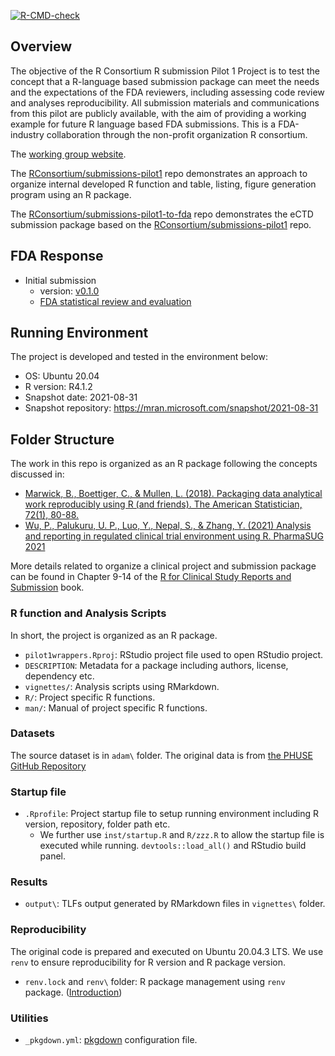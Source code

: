 <!-- badges: start -->

[![R-CMD-check](https://github.com/RConsortium/submissions-pilot1/workflows/R-CMD-check/badge.svg)](https://rconsortium.github.io/submissions-pilot1/)
<!-- badges: end -->

## Overview

The objective of the R Consortium R submission Pilot 1 Project is to 
test the concept that a R-language based submission package can meet 
the needs and the expectations of the FDA reviewers, 
including assessing code review and analyses reproducibility. 
All submission materials and communications from this pilot are publicly available, 
with the aim of providing a working example for future R language based FDA submissions.
This is a FDA-industry collaboration through the non-profit organization R consortium.

The [working group website](https://rconsortium.github.io/submissions-wg/).

The [RConsortium/submissions-pilot1](https://github.com/RConsortium/submissions-pilot1) repo demonstrates an approach to organize internal developed R function and 
table, listing, figure generation program using an R package. 

The [RConsortium/submissions-pilot1-to-fda](https://github.com/RConsortium/submissions-pilot1-to-fda)
repo demonstrates the eCTD submission package based on the [RConsortium/submissions-pilot1](https://github.com/RConsortium/submissions-pilot1) repo.  

## FDA Response 

- Initial submission
  + version: [v0.1.0](https://github.com/RConsortium/submissions-pilot1/releases/tag/v0.1.0) 
  + [FDA statistical review and evaluation](https://github.com/RConsortium/submissions-pilot1/blob/main/vignettes/fda/fda-response-2021-11-22.pdf)
  
## Running Environment 

The project is developed and tested in the environment below:

- OS: Ubuntu 20.04
- R version: R4.1.2
- Snapshot date: 2021-08-31
- Snapshot repository: https://mran.microsoft.com/snapshot/2021-08-31

## Folder Structure 

The work in this repo is organized as an R package following the concepts discussed in:

- [Marwick, B., Boettiger, C., & Mullen, L. (2018). Packaging data analytical work reproducibly using R (and friends). The American Statistician, 72(1), 80-88.](https://peerj.com/preprints/3192/)
- [Wu, P., Palukuru, U. P., Luo, Y., Nepal, S., & Zhang, Y. (2021) Analysis and reporting in regulated clinical trial environment using R. PharmaSUG 2021](https://www.pharmasug.org/proceedings/2021/AD/PharmaSUG-2021-AD-079.pdf)

More details related to organize a clinical project and submission package can be found in Chapter 9-14
of the  [R for Clinical Study Reports and Submission](https://r4csr.org/index.html) book.

### R function and Analysis Scripts 

In short, the project is organized as an R package. 

- `pilot1wrappers.Rproj`: RStudio project file used to open RStudio project.
- `DESCRIPTION`: Metadata for a package including authors, license, dependency etc.
- `vignettes/`: Analysis scripts using RMarkdown.
- `R/`: Project specific R functions.
- `man/`: Manual of project specific R functions. 

### Datasets

The source dataset is in `adam\` folder. The original data is from [the PHUSE GitHub Repository](https://github.com/phuse-org/phuse-scripts/blob/master/data/adam/TDF_ADaM_v1.0.zip)

### Startup file 
- `.Rprofile`: Project startup file to setup running environment including R version, repository, folder path etc. 
  - We further use `inst/startup.R` and `R/zzz.R` to allow the startup file is executed while running. `devtools::load_all()` and RStudio build panel. 
  
### Results 

- `output\`: TLFs output generated by RMarkdown files in `vignettes\` folder. 

### Reproducibility

The original code is prepared and executed on Ubuntu 20.04.3 LTS.
We use `renv` to ensure reproducibility for R version and R package version. 

- `renv.lock` and `renv\` folder: R package management using `renv` package. ([Introduction](https://rstudio.github.io/renv/articles/renv.html))

### Utilities

- `_pkgdown.yml`: [pkgdown](https://pkgdown.r-lib.org/articles/pkgdown.html) configuration file.

